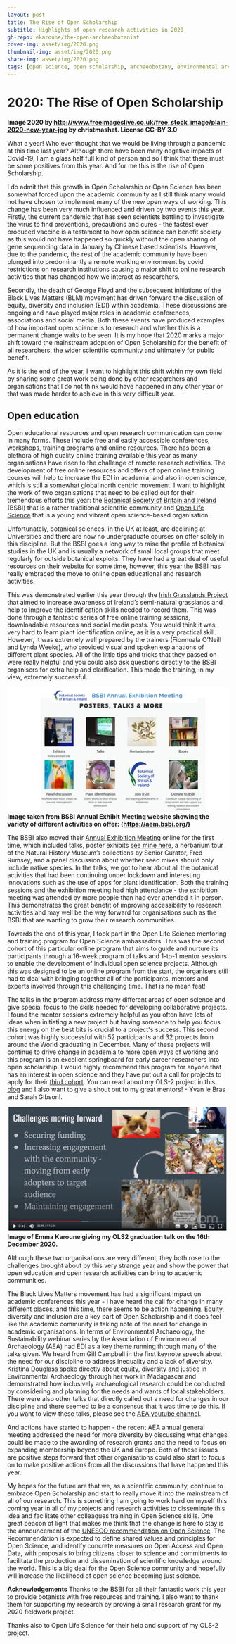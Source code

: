 ```yaml
---
layout: post
title: The Rise of Open Scholarship 
subtitle: Highlights of open research activities in 2020
gh-repo: ekaroune/the-open-archaeobotanist
cover-img: asset/img/2020.png
thumbnail-img: asset/img/2020.png
share-img: asset/img/2020.png
tags: [open science, open scholarship, archaeobotany, environmental archaeology, botany]
---
```


# 2020: The Rise of Open Scholarship

**Image 2020 by http://www.freeimageslive.co.uk/free_stock_image/plain-2020-new-year-jpg by christmashat. License CC-BY 3.0**

What a year! Who ever thought that we would be living through a pandemic at this time last year? Although there have been many negative impacts of Covid-19, I am a glass half full kind of person and so I think that there must be some positives from this year. And for me this is the rise of Open Scholarship.

I do admit that this growth in Open Scholarship or Open Science has been somewhat forced upon the academic community as I still think many would not have chosen to implement many of the new open ways of working. This change has been very much influenced and driven by two events this year. Firstly, the current pandemic that has seen scientists battling to investigate the virus to find preventions, precautions and cures - the fastest ever produced vaccine is a testament to how open science can benefit society as this would not have happened so quickly without the open sharing of gene sequencing data in January by Chinese based scientists. However, due to the pandemic, the rest of the academic community have been plunged into predominantly a remote working environment by covid restrictions on research institutions causing a major shift to online research activities that has changed how we interact as researchers. 

Secondly, the death of George Floyd and the subsequent initiations of the Black Lives Matters (BLM) movement has driven forward the discussion of equity, diversity and inclusion (EDI) within academia. These discussions are ongoing and have played major roles in academic conferences, associations and social media. Both these events have produced examples of how important open science is to research and whether this is a permanent change waits to be seen. It is my hope that 2020 marks a major shift toward the mainstream adoption of Open Scholarship for the benefit of all researchers, the wider scientific community and ultimately for public benefit.

As it is the end of the year, I want to highlight this shift within my own field by sharing some great work being done by other researchers and organisations that I do not think would have happened in any other year or that was made harder to achieve in this very difficult year.

## Open education
Open educational resources and open research communication can come in many forms. These include free and easily accessible conferences, workshops, training programs and online resources. There has been a plethora of high quality online training available this year as many organisations have risen to the challenge of remote research activities. The development of free online resources and offers of open online training courses will help to increase the EDI in academia, and also in open science, which is still a somewhat global north centric movement. I want to highlight the work of two organisations that need to be called out for their tremendous efforts this year: the [Botanical Society of Britain and Ireland](https://bsbi.org/) (BSBI) that is a rather traditional scientific community and [Open Life Science](https://openlifesci.org/) that is a young and vibrant open science-based organisation.

Unfortunately, botanical sciences, in the UK at least, are declining at Universities and there are now no undergraduate courses on offer solely in this discipline. But the BSBI goes a long way to raise the profile of botanical studies in the UK and is usually a network of small local groups that meet regularly for outside botanical exploits. They have had a great deal of useful resources on their website for some time, however, this year the BSBI has really embraced the move to online open educational and research activities. 

This was demonstrated earlier this year through the [Irish Grasslands Project](https://bsbi.org/irish-grasslands-project) that aimed to increase awareness of Ireland’s semi-natural grasslands and help to improve the identification skills needed to record them. This was done through a fantastic series of free online training sessions, downloadable resources and social media posts. You would think it was very hard to learn plant identification online, as it is a very practical skill. However, it was extremely well prepared by the trainers (Fionnuala O’Neill and Lynda Weeks), who provided visual and spoken explanations of different plant species. All of the little tips and tricks that they passed on were really helpful and you could also ask questions directly to the BSBI organisers for extra help and clarification. This made the training, in my view, extremely successful.

![bsbi](../asset/img/BSBI.png)
**Image taken from BSBI Annual Exhibit Meeting website showing the variety of different activities on offer: (https://aem.bsbi.org/)** 


The BSBI also moved their [Annual Exhibition Meeting](https://aem.bsbi.org/) online for the first time, which included talks, poster exhibits [see mine here](https://aem.bsbi.org/exhibits/phytolith-reference-collection-of-coastal-plant-communities-at-farlington-marshes-portsmouth-hampshire/), a herbarium tour of the Natural History Museum’s collections by Senior Curator, Fred Rumsey, and a panel discussion about whether seed mixes should only include native species. In the talks, we got to hear about all the botanical activities that had been continuing under lockdown and interesting innovations such as the use of apps for plant identification. 
Both the training sessions and the exhibition meeting had high attendance - the exhibition meeting was attended by more people than had ever attended it in person. This demonstrates the great benefit of improving accessibility to research activities and may well be the way forward for organisations such as the BSBI that are wanting to grow their research communities.

Towards the end of this year, I took part in the Open Life Science mentoring and training program for Open Science ambassadors. This was the second cohort of this particular online program that aims to guide and nurture its participants through a 16-week program of talks and 1-to-1 mentor sessions to enable the development of individual open science projects. Although this was designed to be an online program from the start, the organisers still had to deal with bringing together all of the participants, mentors and experts involved through this challenging time. That is no mean feat! 

The talks in the program address many different areas of open science and give special focus to the skills needed for developing collaborative projects. I found the mentor sessions extremely helpful as you often have lots of ideas when initiating a new project but having someone to help you focus this energy on the best bits is crucial to a project's success. This second cohort was highly successful with 52 participants and 32 projects from around the World graduating in December. Many of these projects will continue to drive change in academia to more open ways of working and this program is an excellent springboard for early career researchers into open scholarship. I would highly recommend this program for anyone that has an interest in open science and they have put out a call for projects to apply for their [third cohort](https://openlifesci.org/ols-3). You can read about my OLS-2 project in this [blog](https://openlifesci.org/posts/2020/12/18/ols-2-participant-emma-karoune-speedblog/) and I also want to give a shout out to my great mentors! - Yvan le Bras and Sarah Gibson!.

![ols2grad](../asset/img/OLS2grad.png)
**Image of Emma Karoune giving my OLS2 graduation talk on the 16th December 2020.**


Although these two organisations are very different, they both rose to the challenges brought about by this very strange year and show the power that open education and open research activities can bring to academic communities.

The Black Lives Matters movement has had a significant impact on academic conferences this year - I have heard the call for change in many different places, and this time, there seems to be action happening. Equity, diversity and inclusion are a key part of Open Scholarship and it does feel like the academic community is taking note of the need for change in academic organisations. In terms of Environmental Archaeology, the Sustainability webinar series by the Association of Environmental Archaeology (AEA) had EDI as a key theme running through many of the talks given. We heard from Gill Campbell in the first keynote speech about the need for our discipline to address inequality and a lack of diversity. Kristina Douglass spoke directly about equity, diversity and justice in Environmental Archaeology through her work in Madagascar and demonstrated how inclusively archaeological research could be conducted by considering and planning for the needs and wants of local stakeholders. There were also other talks that directly called out a need for changes in our discipline and there seemed to be a consensus that it was time to do this. If you want to view these talks, please see the [AEA youtube channel](https://www.youtube.com/channel/UC8p4F5_3okIOammT9O2Ywdw). 

And actions have started to happen - the recent AEA annual general meeting addressed the need for more diversity by discussing what changes could be made to the awarding of research grants and the need to focus on expanding membership beyond the UK and Europe. Both of these issues are positive steps forward that other organisations could also start to focus on to make positive actions from all the discussions that have happened this year.

My hopes for the future are that we, as a scientific community, continue to embrace Open Scholarship and start to really move it into the mainstream of all of our research. This is something I am going to work hard on myself this coming year in all of my projects and research activities to disseminate this idea and facilitate other colleagues training in Open Science skills. One great beacon of light that makes me think that the change is here to stay is the announcement of the [UNESCO recommendation on Open Science](https://en.unesco.org/science-sustainable-future/open-science/recommendation). The Recommendation is expected to define shared values and principles for Open Science, and identify concrete measures on Open Access and Open Data, with proposals to bring citizens closer to science and commitments to facilitate the production and dissemination of scientific knowledge around the world. This is a big deal for the Open Science community and hopefully will increase the likelihood of open science becoming just science.    

**Acknowledgements**
Thanks to the BSBI for all their fantastic work this year to provide botanists with free resources and training. I also want to thank them for supporting my research by proving a small research grant for my 2020 fieldwork project.

Thanks also to Open Life Science for their help and support of my OLS-2 project.


